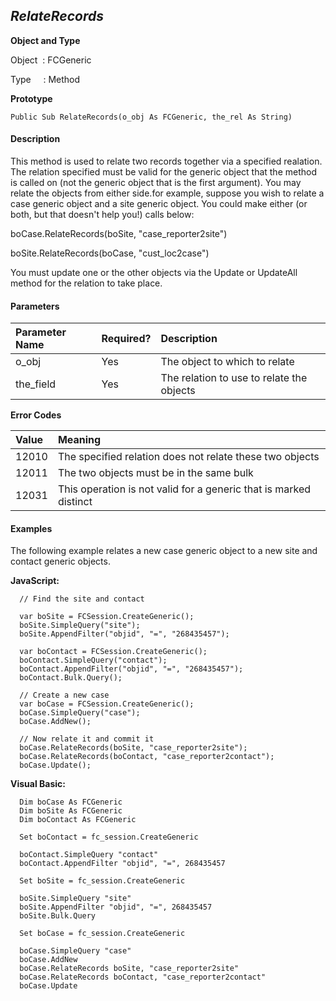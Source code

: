 _RelateRecords_
------------
**Object and Type**

Object  : FCGeneric

Type     : Method

**Prototype**

```
Public Sub RelateRecords(o_obj As FCGeneric, the_rel As String)
```

#### Description

This method is used to relate two records together via a specified realation. The relation specified must be valid for the generic object that the method is called on (not the generic object that is the first argument). You may relate the objects from either side.for example, suppose you wish to relate a case generic object and a site generic object. You could make either (or both, but that doesn't help you!) calls below:

boCase.RelateRecords(boSite, "case_reporter2site")

boSite.RelateRecords(boCase, "cust_loc2case")

You must update one or the other objects via the Update or UpdateAll method for the relation to take place.

#### Parameters

| Parameter Name | Required? | Description |
|:--- |:--- |:--- |
| o_obj | Yes | The object to which to relate |
| the_field | Yes | The relation to use to relate the objects |

**Error Codes**

| Value | Meaning |
|:--- |:--- |
| 12010 | The specified relation does not relate these two objects |
| 12011 | The two objects must be in the same bulk |
| 12031 | This operation is not valid for a generic that is marked distinct |

#### Examples

The following example relates a new case generic object to a new site and contact generic objects.

**JavaScript:**
```
  // Find the site and contact

  var boSite = FCSession.CreateGeneric();
  boSite.SimpleQuery("site");
  boSite.AppendFilter("objid", "=", "268435457");

  var boContact = FCSession.CreateGeneric();
  boContact.SimpleQuery("contact");
  boContact.AppendFilter("objid", "=", "268435457");
  boContact.Bulk.Query();

  // Create a new case
  var boCase = FCSession.CreateGeneric();
  boCase.SimpleQuery("case");
  boCase.AddNew();

  // Now relate it and commit it
  boCase.RelateRecords(boSite, "case_reporter2site");
  boCase.RelateRecords(boContact, "case_reporter2contact");
  boCase.Update();
```

**Visual Basic:**
```
  Dim boCase As FCGeneric
  Dim boSite As FCGeneric
  Dim boContact As FCGeneric

  Set boContact = fc_session.CreateGeneric

  boContact.SimpleQuery "contact"
  boContact.AppendFilter "objid", "=", 268435457

  Set boSite = fc_session.CreateGeneric

  boSite.SimpleQuery "site"
  boSite.AppendFilter "objid", "=", 268435457
  boSite.Bulk.Query

  Set boCase = fc_session.CreateGeneric

  boCase.SimpleQuery "case"
  boCase.AddNew
  boCase.RelateRecords boSite, "case_reporter2site"
  boCase.RelateRecords boContact, "case_reporter2contact"
  boCase.Update
```